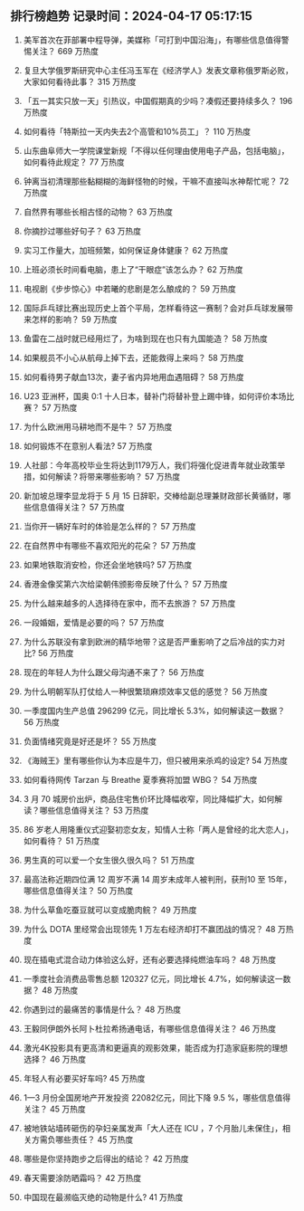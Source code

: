 
## 排行榜趋势 记录时间：2024-04-17 05:17:15
  
  1. 美军首次在菲部署中程导弹，美媒称「可打到中国沿海」，有哪些信息值得警惕关注？ 669 万热度
    
  2. 复旦大学俄罗斯研究中心主任冯玉军在《经济学人》发表文章称俄罗斯必败，大家如何看待此事？ 315 万热度
    
  3. 「五一其实只放一天」引热议，中国假期真的少吗？凑假还要持续多久？ 196 万热度
    
  4. 如何看待「特斯拉一天内失去2个高管和10%员工」？ 110 万热度
    
  5. 山东曲阜师大一学院课堂新规「不得以任何理由使用电子产品，包括电脑」，如何看待此规定？ 77 万热度
    
  6. 钟离当初清理那些黏糊糊的海鲜怪物的时候，干嘛不直接叫水神帮忙呢？ 72 万热度
    
  7. 自然界有哪些长相古怪的动物？ 63 万热度
    
  8. 你摘抄过哪些好句子？ 63 万热度
    
  9. 实习工作量大，加班频繁，如何保证身体健康？ 62 万热度
    
  10. 上班必须长时间看电脑，患上了“干眼症”该怎么办？ 62 万热度
    
  11. 电视剧《步步惊心》中若曦的悲剧是怎么酿成的？ 59 万热度
    
  12. 国际乒乓球比赛出现历史上首个平局，怎样看待这一赛制？会对乒乓球发展带来怎样的影响？ 59 万热度
    
  13. 鱼雷在二战时就已经用烂了，为啥到现在也只有九国能造？ 58 万热度
    
  14. 如果舰员不小心从航母上掉下去，还能救得上来吗？ 58 万热度
    
  15. 如何看待男子献血13次，妻子省内异地用血遇阻碍？ 58 万热度
    
  16. U23 亚洲杯，国奥 0:1 十人日本，替补门将替补登上踢中锋，如何评价本场比赛？ 57 万热度
    
  17. 为什么欧洲用马耕地而不是牛？ 57 万热度
    
  18. 如何锻炼不在意别人看法? 57 万热度
    
  19. 人社部：今年高校毕业生将达到1179万人，我们将强化促进青年就业政策举措，如何解读？将带来哪些影响？ 57 万热度
    
  20. 新加坡总理李显龙将于 5 月 15 日辞职，交棒给副总理兼财政部长黄循财，哪些信息值得关注？ 57 万热度
    
  21. 当你开一辆好车时的体验是怎么样的？ 57 万热度
    
  22. 在自然界中有哪些不喜欢阳光的花朵？ 57 万热度
    
  23. 如果地铁取消安检，你还会坐地铁吗? 57 万热度
    
  24. 香港金像奖第六次给梁朝伟颁影帝反映了什么？ 57 万热度
    
  25. 为什么越来越多的人选择待在家中，而不去旅游？ 57 万热度
    
  26. 一段婚姻，爱情是必要的吗？ 57 万热度
    
  27. 为什么苏联没有拿到欧洲的精华地带？这是否严重影响了之后冷战的实力对比? 56 万热度
    
  28. 现在的年轻人为什么跟父母沟通不来了？ 56 万热度
    
  29. 为什么明朝军队打仗给人一种很繁琐麻烦效率又低的感觉？ 56 万热度
    
  30. 一季度国内生产总值 296299 亿元，同比增⻓ 5.3%，如何解读这一数据？ 56 万热度
    
  31. 负面情绪究竟是好还是坏？ 55 万热度
    
  32. 《海贼王》里有哪些你认为本应是牛刀，但只被用来杀鸡的设定? 54 万热度
    
  33. 如何看待网传 Tarzan 与 Breathe 夏季赛将加盟 WBG？ 54 万热度
    
  34. 3 月 70 城房价出炉，商品住宅售价环比降幅收窄，同比降幅扩大，如何解读？哪些信息值得关注？ 53 万热度
    
  35. 86 岁老人用隆重仪式迎娶初恋女友，知情人士称「两人是曾经的北大恋人」，如何看待？ 51 万热度
    
  36. 男生真的可以爱一个女生很久很久吗？ 51 万热度
    
  37. 最高法称近期四位满 12 周岁不满 14 周岁未成年人被判刑，获刑10 至 15年，哪些信息值得关注？ 50 万热度
    
  38. 为什么草鱼吃蚕豆就可以变成脆肉鲩？ 49 万热度
    
  39. 为什么 DOTA 里经常会出现领先 1 万左右经济却打不赢团战的情况？ 48 万热度
    
  40. 现在插电式混合动力体验这么好，还有必要选择纯燃油车吗？ 48 万热度
    
  41. 一季度社会消费品零售总额 120327 亿元，同比增长 4.7%，如何解读这一数据？ 48 万热度
    
  42. 你遇到过的最痛苦的事情是什么？ 48 万热度
    
  43. 王毅同伊朗外长阿卜杜拉希扬通电话，有哪些信息值得关注？ 46 万热度
    
  44. 激光4K投影具有更高清和更逼真的观影效果，能否成为打造家庭影院的理想选择？ 46 万热度
    
  45. 年轻人有必要买好车吗? 45 万热度
    
  46. 1—3 月份全国房地产开发投资 22082亿元，同比下降 9.5 %，哪些信息值得关注？ 45 万热度
    
  47. 被地铁站墙砖砸伤的孕妇亲属发声「大人还在 ICU ，7 个月胎儿未保住」，相关方需负哪些责任？ 45 万热度
    
  48. 哪些是你坚持跑步之后得出的结论？ 42 万热度
    
  49. 春天需要涂防晒霜吗？ 42 万热度
    
  50. 中国现在最濒临灭绝的动物是什么? 41 万热度
    